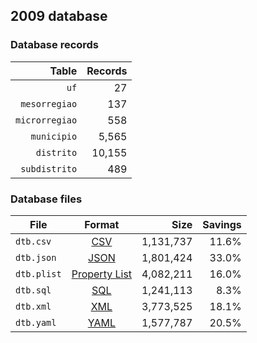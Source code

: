 ## 2009 database

### Database records

|          Table | Records |
| --------------:| -------:|
|           `uf` |      27 |
|  `mesorregiao` |     137 |
| `microrregiao` |     558 |
|    `municipio` |   5,565 |
|     `distrito` |  10,155 |
|  `subdistrito` |     489 |

### Database files

| File        | Format                                                       |      Size | Savings |
| ----------- |:------------------------------------------------------------:| ---------:| -------:|
| `dtb.csv`   | [CSV](https://en.wikipedia.org/wiki/Comma-separated_values)  | 1,131,737 |   11.6% |
| `dtb.json`  | [JSON](https://en.wikipedia.org/wiki/JSON)                   | 1,801,424 |   33.0% |
| `dtb.plist` | [Property List](https://en.wikipedia.org/wiki/Property_list) | 4,082,211 |   16.0% |
| `dtb.sql`   | [SQL](https://en.wikipedia.org/wiki/SQL)                     | 1,241,113 |    8.3% |
| `dtb.xml`   | [XML](https://en.wikipedia.org/wiki/XML)                     | 3,773,525 |   18.1% |
| `dtb.yaml`  | [YAML](https://en.wikipedia.org/wiki/YAML)                   | 1,577,787 |   20.5% |
